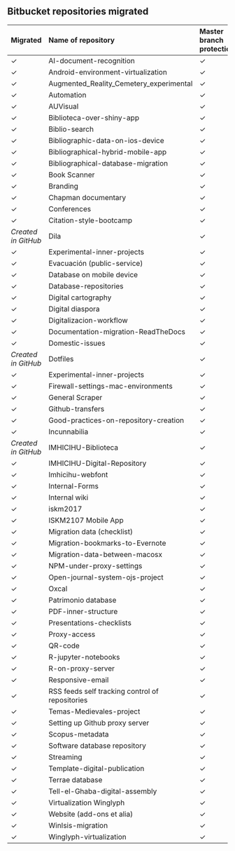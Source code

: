 ## Bitbucket repositories migrated

| Migrated | Name of repository | Master branch protection | Deprecated | Archived |
|:--|:--|:-- |:-- |:-- |
| ✓ | AI-document-recognition | ✓ | No |No |
| ✓ | Android-environment-virtualization | ✓ | No |No |
| ✓ | Augmented_Reality_Cemetery_experimental | ✓ | No |No |
| ✓ | Automation | ✓ | No |No |
| ✓ | AUVisual | ✓ | No |No |
| ✓ | Biblioteca-over-shiny-app | ✓ | No | No |
| ✓ | Biblio-search | ✓ | No | No |
| ✓ | Bibliographic-data-on-ios-device | ✓ | No | ✓ |
| ✓ | Bibliographical-hybrid-mobile-app | ✓ | No | No |
| ✓ | Bibliographical-database-migration | ✓ | ✓ | ✓ |
| ✓ | Book Scanner | ✓ | No | No |
| ✓ | Branding | ✓ | No | No |
| ✓ | Chapman documentary | ✓ | No | No |
| ✓ | Conferences | ✓ | No | No |
| ✓ | Citation-style-bootcamp | ✓ | No | No |
| _Created in GitHub_ | Dila | ✓ | No | No |
| ✓ | Experimental-inner-projects | ✓ | No | No |
| ✓ | Evacuación (public-service)| ✓ | No |No |
| ✓ | Database on mobile device | ✓ | ✓ | ✓ |
| ✓ | Database-repositories | ✓ | ✓ | ✓ |
| ✓ | Digital cartography | ✓ | ✓ | ✓ |
| ✓ | Digital diaspora | ✓ | No | ✓ |
| ✓ | Digitalizacion-workflow | ✓ | No | ✓ |
| ✓ | Documentation-migration-ReadTheDocs  | ✓ | ✓  |✓ |
| ✓ | Domestic-issues | ✓ | No | ✓ |
| _Created in GitHub_ | Dotfiles | ✓ | No | No |
| ✓ | Experimental-inner-projects | ✓ | No | No |
| ✓ | Firewall-settings-mac-environments | ✓ | No | ✓ |
| ✓ | General Scraper | ✓ | No | No |
| ✓ | Github-transfers | ✓ | ✓ | ✓ |
| ✓ | Good-practices-on-repository-creation | ✓ | No | No |
| ✓ | Incunnabilia | ✓ | No |✓ |
| _Created in GitHub_ | IMHICIHU-Biblioteca | ✓ | No |No |
| ✓ | IMHICIHU-Digital-Repository | ✓ | No |No |
| ✓ | Imhicihu-webfont | ✓ | No |No |
| ✓ | Internal-Forms | ✓ | No |No |
| ✓ | Internal wiki | ✓ | No |No |
| ✓ | iskm2017 | ✓ | ✓  |✓ | 
| ✓ | ISKM2107 Mobile App | ✓ | ✓ | ✓ |
| ✓ | Migration data (checklist) | ✓ | ✓ | ✓ |
| ✓ | Migration-bookmarks-to-Evernote | ✓ | No | ✓ |
| ✓ | Migration-data-between-macosx | ✓ | No | No |
| ✓ | NPM-under-proxy-settings | ✓ | ✓ | ✓ |
| ✓ | Open-journal-system-ojs-project | ✓ | No | No |
| ✓ | Oxcal | ✓ | ✓ | ✓ |
| ✓ | Patrimonio database | ✓ | ✓ | ✓ |
| ✓ | PDF-inner-structure | ✓ | No | No |
| ✓ | Presentations-checklists | ✓ | No | No |
| ✓ | Proxy-access | ✓ | ✓ | ✓ |
| ✓ | QR-code | ✓ | ✓ | ✓ |
| ✓ | R-jupyter-notebooks | ✓ | No | No |
| ✓ | R-on-proxy-server | ✓ | ✓ | ✓ |
| ✓ | Responsive-email | ✓ | No| No |
| ✓ | RSS feeds self tracking control of repositories | ✓ | No| No |
| ✓ | Temas-Medievales-project | ✓ | No | ✓ |
| ✓ | Setting up Github proxy server | ✓ | ✓ | ✓ |
| ✓ | Scopus-metadata | ✓ | ✓ | ✓ |
| ✓ | Software database repository | ✓ | No| No |
| ✓ | Streaming | ✓ | No |No |
| ✓ | Template-digital-publication | ✓ | No |No |
| ✓ | Terrae database | ✓ | ✓ |✓ |
| ✓ | Tell-el-Ghaba-digital-assembly | ✓ | No |No |
| ✓ | Virtualization Winglyph | ✓ | No |No |
| ✓ | Website (add-ons et alia) | ✓ | No |No |
| ✓ | WinIsis-migration | ✓ | ✓ | ✓ |
| ✓ | Winglyph-virtualization | ✓ | No | No |









